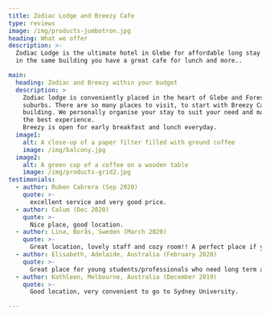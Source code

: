 ```yaml
---
title: Zodiac Lodge and Breezy Cafe
type: reviews
image: /img/products-jumbotron.jpg
heading: What we offer
description: >-
  Zodiac Lodge is the ultimate hotel in Glebe for affordable long stay
  in the same building you have a great cafe for lunch and more..

main:
  heading: Zodiac and Breezy within your budget
  description: >
    Zodiac lodge is conveniently placed in the heart of Glebe and Forest lodge lifestyle
    suburbs. There are so many places to visit, to start with Breezy Cafe within our 
    building. We personally organise your stay to suit your need and make sure you enjoy 
    the best experience.
    Breezy is open for early breakfast and lunch everyday. 
  image1:
    alt: A close-up of a paper filter filled with ground coffee
    image: /img/balcony.jpg
  image2:
    alt: A green cup of a coffee on a wooden table
    image: /img/products-grid2.jpg
testimonials:
  - author: Ruben Cabrera (Sep 2020)
    quote: >-
      excellent service and very good price.
  - author: Calum (Dec 2020)
    quote: >-
      Nice place, good location.
  - author: Lina, Borås, Sweden (March 2020)
    quote: >-
      Great location, lovely staff and cozy room!! A perfect place if you’re traveling alone, or looking for a place to stay long term!
  - author: Elisabeth, Adelaide, Australia (February 2020)
    quote: >-
      Great place for young students/professionals who need long term accommodation.
  - author: Kathleen, Melbourne, Australia (December 2019)
    quote: >-
      Good location, very convenient to go to Sydney University.

---
```



